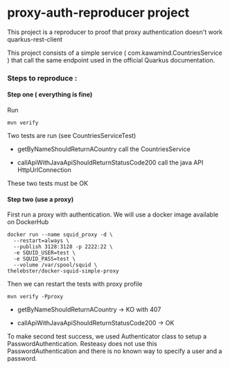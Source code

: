 # proxy-auth-reproducer project

This project is a reproducer to proof that proxy authentication doesn't work quarkus-rest-client


This project consists of a simple service ( com.kawamind.CountriesService ) that call the same endpoint used in the official Quarkus documentation.

### Steps to reproduce :
#### Step one ( everything is fine)
Run 
```
mvn verify
```
Two tests are run (see CountriesServiceTest)

* getByNameShouldReturnACountry call the CountriesService

* callApiWithJavaApiShouldReturnStatusCode200 call the java API HttpUrlConnection

These two tests must be OK

#### Step two (use a proxy)
First run a proxy with authentication.
We will use a docker image available on DockerHub
```
docker run --name squid_proxy -d \                                                                                                                                                                                                                     
  --restart=always \
  --publish 3128:3128 -p 2222:22 \
  -e SQUID_USER=test \
  -e SQUID_PASS=test \
  --volume /var/spool/squid \
thelebster/docker-squid-simple-proxy
```
Then we can restart the tests with proxy profile

```
mvn verify -Pproxy
``` 

* getByNameShouldReturnACountry -> KO with 407

* callApiWithJavaApiShouldReturnStatusCode200 -> OK

To make second test success, we used Authenticator class to setup  a PasswordAuthentication.
Resteasy does not use this PasswordAuthentication and there is no known way to specify a user and a password.

